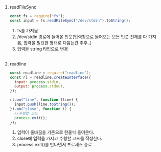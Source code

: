 1. readFileSync

   ```javascript
   const fs = require("fs");
   const input = fs.readFileSync("/dev/stdin").toString();
   ```

   1. fs를 가져옴
   2. /dev/stdin 경로에 들어온 인풋(입력창으로 들어오는 모든 인풋 전체를 다 가져옴, 입력을 필요한 형태로 다듬는건 추후..)
   3. 입력을 string 타입으로 변경<br/><br/>

2. readline

   ```javascript
   const readline = require("readline");
   const rl = readline.createInterface({
     input: process.stdin,
     output: process.stdout,
   });

   rl.on("line", function (line) {
     input.push(line.toString());
   }).on("close", function () {
     //수행할 코드
     process.exit();
   });
   ```

   1. 입력이 줄바꿈을 기준으로 한줄씩 들어온다.
   2. close에 입력을 가지고 수행할 코드를 작성한다.
   3. process.exit()를 만나면서 프로세스 종료
